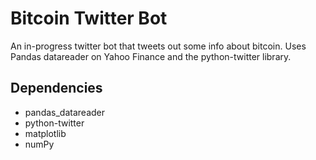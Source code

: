 # Bitcoin Twitter Bot
An in-progress twitter bot that tweets out some info about bitcoin. Uses Pandas
datareader on Yahoo Finance and the python-twitter library.

## Dependencies
* pandas_datareader
* python-twitter
* matplotlib
* numPy
